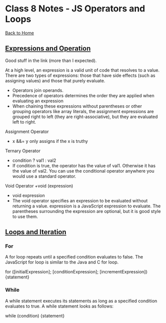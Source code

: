 # Class 8 Notes - JS Operators and Loops

[Back to Home](../README.md)

## [Expressions and Operation](https://developer.mozilla.org/en-US/docs/Web/JavaScript/Guide/Expressions_and_Operators)

Good stuff in the link (more than I expected).  

At a high level, an expression is a valid unit of code that resolves to a value.  
There are two types of expressions: those that have side effects (such as assigning values) and those that purely evaluate.  

+ Operators join operands.
+ Precedence of operators determines the order they are applied when evaluating an expression
+ When chaining these expressions without parentheses or other grouping operators like array literals, the assignment expressions are grouped right to left (they are right-associative), but they are evaluated left to right.

Assignment Operator 
+ x &&= y only assigns if the x is truthy

Ternary Operator
+ condition ? val1 : val2
+ If condition is true, the operator has the value of val1. Otherwise it has the value of val2. You can use the conditional operator anywhere you would use a standard operator.

Void Operator
+void (expression)  
+ void expression
+ The void operator specifies an expression to be evaluated without returning a value. expression is a JavaScript expression to evaluate. The parentheses surrounding the expression are optional, but it is good style to use them.

## [Loops and Iteration](https://developer.mozilla.org/en-US/docs/Web/JavaScript/Guide/Loops_and_iteration)

### For

A for loop repeats until a specified condition evaluates to false. The JavaScript for loop is similar to the Java and C for loop.

for ([initialExpression]; [conditionExpression]; [incrementExpression])
  {statement}

### While

A while statement executes its statements as long as a specified condition evaluates to true. A while statement looks as follows:

while (condition)
  {statement}